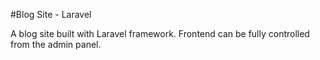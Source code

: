 #Blog Site - Laravel

A blog site built with Laravel framework. Frontend can be fully controlled from the admin panel.
